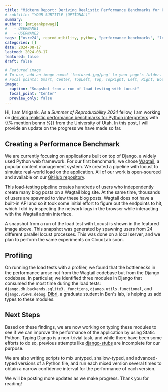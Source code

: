 ```yaml
---
title: "Midterm Report: Deriving Realistic Performance Benchmarks for Python Interpreters"
# subtitle: "YOUR SUBTITLE (OPTIONAL)"
summary:
authors: [mrigankpawagi]
#   - USERNAME1
#   - USERNAME2
tags: ["osre24", reproducibility, python, "performance benchmarks", "load testing"]
categories: []
date: 2024-08-17
lastmod: 2024-08-17
featured: false
draft: false

# Featured image
# To use, add an image named `featured.jpg/png` to your page's folder.
# Focal points: Smart, Center, TopLeft, Top, TopRight, Left, Right, BottomLeft, Bottom, BottomRight.
image:
  caption: "Snapshot from a run of load testing with Locust"
  focal_point: "Center"
  preview_only: false
---
```

Hi, I am Mrigank. As a _Summer of Reproducibility 2024_ fellow, I am working on [deriving realistic performance benchmarks for Python interpreters](/report/osre24/uutah/static-python-perf/20240817-mrigankpawagi/) with {{% mention bennn %}} from the University of Utah. In this post, I will provide an update on the progress we have made so far.

## Creating a Performance Benchmark

We are currently focusing on applications built on top of Django, a widely used Python web framework. For our first benchmark, we chose [Wagtail](https://github.com/wagtail/wagtail), a popular content management system. We created a pipeline with locust to simulate real-world load on the application. All of our work is open-sourced and available on our [GitHub repository](https://github.com/utahplt/static-python-perf/blob/main/Benchmark/wagtail/locustfile.py). 

This load-testing pipeline creates hundreds of users who independently create many blog posts on a Wagtail blog site. At the same time, thousands of users are spawned to view these blog posts. Wagtail does not have a built-in API and so it took some initial effort to figure out the endpoints to hit, which I did by inspecting the network logs in the browser while interacting with the Wagtail admin interface.

A snapshot from a run of the load test with Locust is shown in the featured image above. This snapshot was generated by spawning users from 24 different parallel locust processes. This was done on a local server, and we plan to perform the same experiments on CloudLab soon.

## Profiling

On running the load tests with a profiler, we found that the bottlenecks in the performance arose not from the Wagtail codebase but from the Django codebase. In particular, we identified three modules in Django that consumed the most time during the load tests: `django.db.backends.sqlite3._functions`, `django.utils.functional`, and `django.views.debug`. [Dibri](https://github.com/dibrinsofor), a graduate student in Ben's lab, is helping us add types to these modules.

## Next Steps

Based on these findings, we are now working on typing these modules to see if we can improve the performance of the application by using Static Python. Typing Django is a non-trivial task, and while there have been some efforts to do so, previous attempts like [django-stubs](https://github.com/typeddjango/django-stubs) are incomplete for our purpose.

We are also writing scripts to mix untyped, shallow-typed, and advanced-typed versions of a Python file, and run each mixed version several times to obtain a narrow confidence interval for the performance of each version.

We will be posting more updates as we make progress. Thank you for reading!
